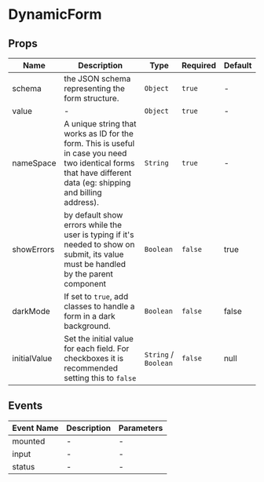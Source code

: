 # DynamicForm

## Props

<!-- @vuese:DynamicForm:props:start -->
|Name|Description|Type|Required|Default|
|---|---|---|---|---|
|schema|the JSON schema representing the form structure.|`Object`|`true`|-|
|value|-|`Object`|`true`|-|
|nameSpace|A unique string that works as ID for the form. This is useful in case you need two identical forms that have different data (eg: shipping and billing address).|`String`|`true`|-|
|showErrors|by default show errors while the user is typing if it's needed to show on submit, its value must be handled by the parent component|`Boolean`|`false`|true|
|darkMode|If set to `true`, add classes to handle a form in a dark background.|`Boolean`|`false`|false|
|initialValue|Set the initial value for each field. For checkboxes it is recommended setting this to `false`|`String` /  `Boolean`|`false`|null|

<!-- @vuese:DynamicForm:props:end -->


## Events

<!-- @vuese:DynamicForm:events:start -->
|Event Name|Description|Parameters|
|---|---|---|
|mounted|-|-|
|input|-|-|
|status|-|-|

<!-- @vuese:DynamicForm:events:end -->


